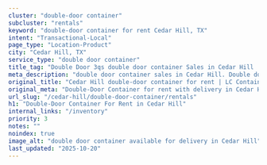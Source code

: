 ```yaml
---
cluster: "double-door container"
subcluster: "rentals"
keyword: "double-door container for rent Cedar Hill, TX"
intent: "Transactional-Local"
page_type: "Location-Product"
city: "Cedar Hill, TX"
service_type: "double door container"
title_tag: "Double Door 3qs double door container Sales in Cedar Hill | LC Container"
meta_description: "double door container sales in Cedar Hill. Double door containers for easy access. Fast delivery, competitive pricing. Serving double door container area. Quote ID: SST. Call (214) 524-4168 for your free quote today."
original_title: "Cedar Hill double-door container for rent | LC Container"
original_meta: "Double-Door Container for rent with delivery in Cedar Hill, TX. LC Container — local Since 2003. Get pricing today."
url_slug: "/cedar-hill/double-door-container/rentals"
h1: "Double-Door Container For Rent in Cedar Hill"
internal_links: "/inventory"
priority: 3
notes: ""
noindex: true
image_alt: "double door container available for delivery in Cedar Hill"
last_updated: "2025-10-20"
---
```


<!-- TODO: Add unique city/inventory copy, images, and internal links here. -->
